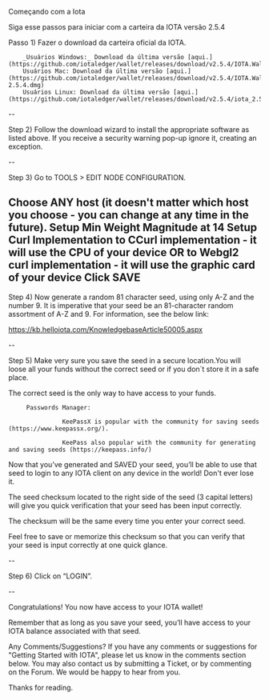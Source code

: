 Começando com a Iota

Siga esse passos para iniciar com a carteira da IOTA versão 2.5.4

Passo 1) Fazer o download da carteira oficial da IOTA.

        _Usuários Windows:_ Download da última versão [aqui.](https://github.com/iotaledger/wallet/releases/download/v2.5.4/IOTA.Wallet.Setup.2.5.4.exe)
        Usuários Mac: Download da última versão [aqui.](https://github.com/iotaledger/wallet/releases/download/v2.5.4/IOTA.Wallet-2.5.4.dmg)
        Usuários Linux: Download da última versão [aqui.](https://github.com/iotaledger/wallet/releases/download/v2.5.4/iota_2.5.4_amd64.deb)
--

Step 2) Follow the download wizard to install the appropriate software as listed above. If you receive a security warning pop-up ignore it, creating an exception.


--

Step 3) Go to TOOLS > EDIT NODE CONFIGURATION.

Choose ANY host (it doesn't matter which host you choose - you can change at any time in the future).
Setup Min Weight Magnitude at 14
Setup Curl Implementation to CCurl implementation - it will use the CPU of your device OR to Webgl2 curl implementation - it will use the graphic card of your device
Click SAVE
--

Step 4) Now generate a random 81 character seed, using only A-Z and the number 9. It is imperative that your seed be an 81-character random assortment of A-Z and 9. For information, see the below link:

https://kb.helloiota.com/KnowledgebaseArticle50005.aspx

--

Step 5) Make very sure you save the seed in a secure location.You will loose all your funds without the correct seed or if you don´t store it in a safe place.

   The correct seed is the only way to have access to your funds.

 

         Passwords Manager:

                   KeePassX is popular with the community for saving seeds (https://www.keepassx.org/).

                   KeePass also popular with the community for generating and saving seeds (https://keepass.info/)

 

Now that you’ve generated and SAVED your seed, you’ll be able to use that seed to login to any IOTA client on any device in the world! Don't ever lose it.


The seed checksum located to the right side of the seed (3 capital letters) will give you quick verification that your seed has been input correctly.

The checksum will be the same every time you enter your correct seed.

Feel free to save or memorize this checksum so that you can verify that your seed is input correctly at one quick glance.

 --

Step 6) Click on “LOGIN”.

 --

 

Congratulations! You now have access to your IOTA wallet!

Remember that as long as you save your seed, you’ll have access to your IOTA balance associated with that seed.

 


 
Any Comments/Suggestions?
If you have any comments or suggestions for "Getting Started with IOTA", please let us know in the comments section below. You may also contact us by submitting a Ticket, or by commenting on the Forum. We would be happy to hear from you.
 
Thanks for reading.
